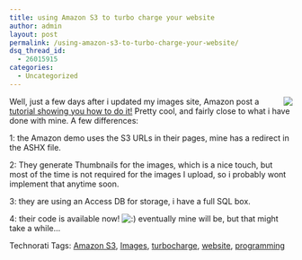 ```yaml
---
title: using Amazon S3 to turbo charge your website
author: admin
layout: post
permalink: /using-amazon-s3-to-turbo-charge-your-website/
dsq_thread_id:
  - 26015915
categories:
  - Uncategorized
---
```

<img src="http://images.lotas-smartman.net/image.ashx?id=c6336f19-8196-482a-814a-e272bfcde81d" align="right" /> Well, just a few days after i updated my images site, Amazon post a [tutorial showing you how to do it!][1] Pretty cool, and fairly close to what i have done with mine. A few differences:

1: the Amazon demo uses the S3 URLs in their pages, mine has a redirect in the ASHX file.

2: They generate Thumbnails for the images, which is a nice touch, but most of the time is not required for the images I upload, so i probably wont implement that anytime soon.

3: they are using an Access DB for storage, i have a full SQL box.

4: their code is available now! <img src="http://blog.lotas-smartman.net/wp-includes/images/smilies/icon_smile.gif" alt=":)" class="wp-smiley" /> eventually mine will be, but that might take a while&#8230;

<div class="wlWriterSmartContent" id="0767317B-992E-4b12-91E0-4F059A8CECA8:0b3680f4-8513-4842-8911-e2b8c1c507c7" style="padding-right:0px;display:inline;padding-left:0px;padding-bottom:0px;margin:0px;padding-top:0px;">
  Technorati Tags: <a href="http://technorati.com/tags/Amazon%20S3" rel="tag">Amazon S3</a>, <a href="http://technorati.com/tags/Images" rel="tag">Images</a>, <a href="http://technorati.com/tags/turbocharge" rel="tag">turbocharge</a>, <a href="http://technorati.com/tags/website" rel="tag">website</a>, <a href="http://technorati.com/tags/programming" rel="tag">programming</a>
</div>

 [1]: http://developer.amazonwebservices.com/connect/entry.jspa?externalID=795